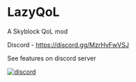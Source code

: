 # LazyQoL

A Skyblock QoL mod

Discord - https://discord.gg/MzrHvFwVSJ

See features on discord server

 <a href="https://discord.gg/MzrHvFwVSJ" target="_blank">
    <img alt="discord" src="https://img.shields.io/discord/1097349938297454663" />
  </a>